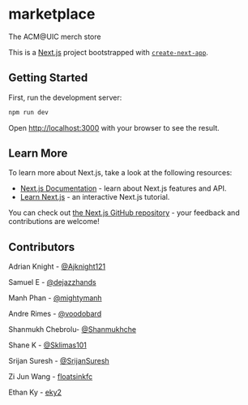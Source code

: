 # marketplace
The ACM@UIC merch store

This is a [Next.js](https://nextjs.org/) project bootstrapped with [`create-next-app`](https://github.com/vercel/next.js/tree/canary/packages/create-next-app).

## Getting Started

First, run the development server:

```bash
npm run dev
```

Open [http://localhost:3000](http://localhost:3000) with your browser to see the result.

## Learn More

To learn more about Next.js, take a look at the following resources:

- [Next.js Documentation](https://nextjs.org/docs) - learn about Next.js features and API.
- [Learn Next.js](https://nextjs.org/learn) - an interactive Next.js tutorial.

You can check out [the Next.js GitHub repository](https://github.com/vercel/next.js/) - your feedback and contributions are welcome!

## Contributors

Adrian Knight - [@Ajknight121](https://github.com/Ajknight121)

Samuel E - [@dejazzhands](https://github.com/dejazzhands)

Manh Phan - [@mightymanh](https://github.com/Mightymanh)

Andre Rimes - [@voodobard](https://github.com/voodobard)

Shanmukh Chebrolu- [@Shanmukhche](https://github.com/shanmukhche)

Shane K - [@Sklimas101](https://github.com/Sklimas101)

Srijan Suresh - [@SrijanSuresh](https://github.com/SrijanSuresh)

Zi Jun Wang - [floatsinkfc](https://github.com/floatsinkfc)

Ethan Ky - [eky2](https://github.com/eky2)
